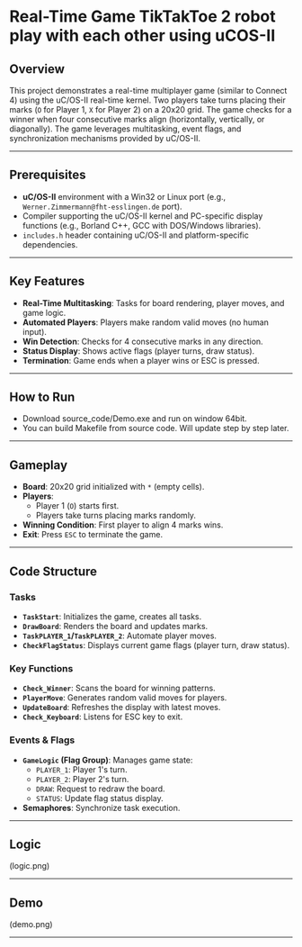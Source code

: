 # Real-Time Game TikTakToe 2 robot play with each other using uCOS-II

## Overview
This project demonstrates a real-time multiplayer game (similar to Connect 4) using the uC/OS-II real-time kernel. Two players take turns placing their marks (`O` for Player 1, `X` for Player 2) on a 20x20 grid. The game checks for a winner when four consecutive marks align (horizontally, vertically, or diagonally). The game leverages multitasking, event flags, and synchronization mechanisms provided by uC/OS-II.

---

## Prerequisites
- **uC/OS-II** environment with a Win32 or Linux port (e.g., `Werner.Zimmermann@fht-esslingen.de` port).
- Compiler supporting the uC/OS-II kernel and PC-specific display functions (e.g., Borland C++, GCC with DOS/Windows libraries).
- `includes.h` header containing uC/OS-II and platform-specific dependencies.

---

## Key Features
- **Real-Time Multitasking**: Tasks for board rendering, player moves, and game logic.
- **Automated Players**: Players make random valid moves (no human input).
- **Win Detection**: Checks for 4 consecutive marks in any direction.
- **Status Display**: Shows active flags (player turns, draw status).
- **Termination**: Game ends when a player wins or ESC is pressed.

---

## How to Run
- Download source_code/Demo.exe and run on window 64bit.
- You can build Makefile from source code. Will update step by step later.

---

## Gameplay
- **Board**: 20x20 grid initialized with `*` (empty cells).
- **Players**: 
  - Player 1 (`O`) starts first.
  - Players take turns placing marks randomly.
- **Winning Condition**: First player to align 4 marks wins.
- **Exit**: Press `ESC` to terminate the game.

---

## Code Structure
### Tasks
- **`TaskStart`**: Initializes the game, creates all tasks.
- **`DrawBoard`**: Renders the board and updates marks.
- **`TaskPLAYER_1`/`TaskPLAYER_2`**: Automate player moves.
- **`CheckFlagStatus`**: Displays current game flags (player turn, draw status).

### Key Functions
- **`Check_Winner`**: Scans the board for winning patterns.
- **`PlayerMove`**: Generates random valid moves for players.
- **`UpdateBoard`**: Refreshes the display with latest moves.
- **`Check_Keyboard`**: Listens for ESC key to exit.

### Events & Flags
- **`GameLogic` (Flag Group)**: Manages game state:
  - `PLAYER_1`: Player 1's turn.
  - `PLAYER_2`: Player 2's turn.
  - `DRAW`: Request to redraw the board.
  - `STATUS`: Update flag status display.
- **Semaphores**: Synchronize task execution.

---

## Logic
(logic.png)

---

## Demo
(demo.png)

---
